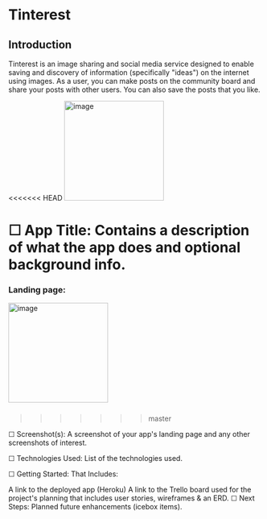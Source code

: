 # Tinterest

## Introduction

Tinterest is an image sharing and social media service designed to enable saving and discovery of information (specifically "ideas") on the internet using images. As a user, you can make posts on the community board and share your posts with other users. You can also save the posts that you like.

<<<<<<< HEAD
<img width="198" alt="image" src="https://user-images.githubusercontent.com/91228440/178105717-263e4ea2-f85f-409a-a486-faff5da0687c.png">

☐ App Title: Contains a description of what the app does and optional background info.
=======
### Landing page:
<img width="198" alt="image" src="https://user-images.githubusercontent.com/91228440/178105717-263e4ea2-f85f-409a-a486-faff5da0687c.png">

###


>>>>>>> master

☐ Screenshot(s): A screenshot of your app's landing page and any other screenshots of interest.

☐ Technologies Used: List of the technologies used.

☐ Getting Started: That Includes:

A link to the deployed app (Heroku)
A link to the Trello board used for the project's planning that includes user stories, wireframes & an ERD.
☐ Next Steps: Planned future enhancements (icebox items).

